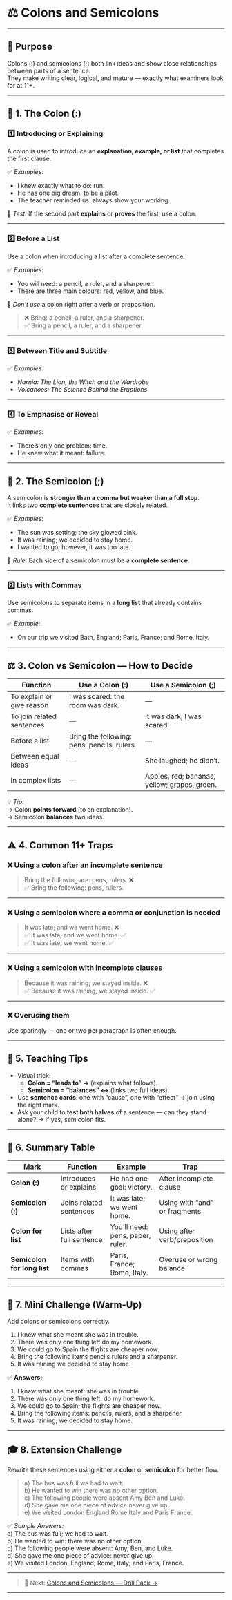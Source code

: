 # ⚖️ Colons and Semicolons

---

## 🎯 Purpose
Colons (:) and semicolons (;) both link ideas and show close relationships between parts of a sentence.  
They make writing clear, logical, and mature — exactly what examiners look for at 11+.

---

## 🧩 1. The Colon (:)

### **1️⃣ Introducing or Explaining**
A colon is used to introduce an **explanation, example, or list** that completes the first clause.

✅ *Examples:*  
- I knew exactly what to do: run.  
- He has one big dream: to be a pilot.  
- The teacher reminded us: always show your working.

🧠 *Test:* If the second part **explains** or **proves** the first, use a colon.

---

### **2️⃣ Before a List**
Use a colon when introducing a list after a complete sentence.

✅ *Examples:*  
- You will need: a pencil, a ruler, and a sharpener.  
- There are three main colours: red, yellow, and blue.

🚫 *Don’t use* a colon right after a verb or preposition.

> ❌ Bring: a pencil, a ruler, and a sharpener.  
> ✅ Bring a pencil, a ruler, and a sharpener.

---

### **3️⃣ Between Title and Subtitle**
✅ *Examples:*  
- *Narnia: The Lion, the Witch and the Wardrobe*  
- *Volcanoes: The Science Behind the Eruptions*

---

### **4️⃣ To Emphasise or Reveal**
✅ *Examples:*  
- There’s only one problem: time.  
- He knew what it meant: failure.

---

## 🧩 2. The Semicolon (;)

A semicolon is **stronger than a comma but weaker than a full stop**.  
It links two **complete sentences** that are closely related.

✅ *Examples:*  
- The sun was setting; the sky glowed pink.  
- It was raining; we decided to stay home.  
- I wanted to go; however, it was too late.

🧠 *Rule:* Each side of a semicolon must be a **complete sentence**.

---

### **2️⃣ Lists with Commas**
Use semicolons to separate items in a **long list** that already contains commas.

✅ *Example:*  
- On our trip we visited Bath, England; Paris, France; and Rome, Italy.

---

## ⚖️ 3. Colon vs Semicolon — How to Decide

| Function | Use a Colon (:) | Use a Semicolon (;) |
|-----------|-----------------|--------------------|
| To explain or give reason | I was scared: the room was dark. | — |
| To join related sentences | — | It was dark; I was scared. |
| Before a list | Bring the following: pens, pencils, rulers. | — |
| Between equal ideas | — | She laughed; he didn’t. |
| In complex lists | — | Apples, red; bananas, yellow; grapes, green. |

💡 *Tip:*  
→ Colon **points forward** (to an explanation).  
→ Semicolon **balances** two ideas.

---

## ⚠️ 4. Common 11+ Traps

### ❌ **Using a colon after an incomplete sentence**
> Bring the following are: pens, rulers. ❌  
✅ Bring the following: pens, rulers.

---

### ❌ **Using a semicolon where a comma or conjunction is needed**
> It was late; and we went home. ❌  
✅ It was late, and we went home. ✅  
✅ It was late; we went home. ✅

---

### ❌ **Using a semicolon with incomplete clauses**
> Because it was raining; we stayed inside. ❌  
✅ Because it was raining, we stayed inside. ✅

---

### ❌ **Overusing them**
Use sparingly — one or two per paragraph is often enough.

---

## 🧠 5. Teaching Tips

- Visual trick:  
  - **Colon = “leads to” →** (explains what follows).  
  - **Semicolon = “balances” ↔** (links two full ideas).  
- Use **sentence cards**: one with “cause”, one with “effect” → join using the right mark.  
- Ask your child to **test both halves** of a sentence — can they stand alone? → If yes, semicolon fits.

---

## 🏁 6. Summary Table

| Mark | Function | Example | Trap |
|------|-----------|----------|------|
| **Colon (:)** | Introduces or explains | He had one goal: victory. | After incomplete clause |
| **Semicolon (;)** | Joins related sentences | It was late; we went home. | Using with “and” or fragments |
| **Colon for list** | Lists after full sentence | You’ll need: pens, paper, ruler. | Using after verb/preposition |
| **Semicolon for long list** | Items with commas | Paris, France; Rome, Italy. | Overuse or wrong balance |

---

## 🧩 7. Mini Challenge (Warm-Up)

Add colons or semicolons correctly.

1. I knew what she meant she was in trouble.  
2. There was only one thing left do my homework.  
3. We could go to Spain the flights are cheaper now.  
4. Bring the following items pencils rulers and a sharpener.  
5. It was raining we decided to stay home.

✅ **Answers:**  
1. I knew what she meant: she was in trouble.  
2. There was only one thing left: do my homework.  
3. We could go to Spain; the flights are cheaper now.  
4. Bring the following items: pencils, rulers, and a sharpener.  
5. It was raining; we decided to stay home.

---

## 🎓 8. Extension Challenge

Rewrite these sentences using either a **colon** or **semicolon** for better flow.

> a) The bus was full we had to wait.  
> b) He wanted to win there was no other option.  
> c) The following people were absent Amy Ben and Luke.  
> d) She gave me one piece of advice never give up.  
> e) We visited London England Rome Italy and Paris France.

✅ *Sample Answers:*  
a) The bus was full; we had to wait.  
b) He wanted to win: there was no other option.  
c) The following people were absent: Amy, Ben, and Luke.  
d) She gave me one piece of advice: never give up.  
e) We visited London, England; Rome, Italy; and Paris, France.

---

> 🧩 Next: [Colons and Semicolons — Drill Pack →](./colons-semicolons-drill-pack.md)

---
